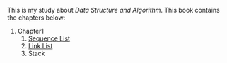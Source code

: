 This is my study about *Data Structure and Algorithm*. This book contains the chapters below:

1. Chapter1
   1. [Sequence List](https://github.com/lwsdegithub/The-Interest-Algorithm-C-/blob/master/Chapter1_BaseDataStructure/1_SeqList.cpp)
   2. [Link List](https://github.com/lwsdegithub/The-Interest-Algorithm-C-/blob/master/Chapter1_BaseDataStructure/2_LinkList.cpp)
   3. Stack
